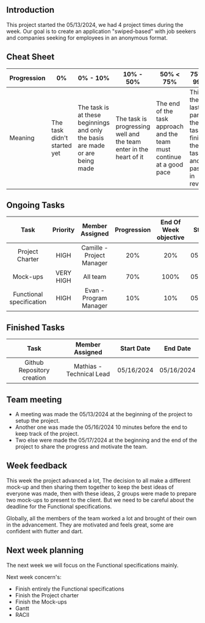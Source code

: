 ## Introduction
This project started the 05/13/2024, we had 4 project times during the week. Our goal is to create an application "swiped-based" with job seekers and companies seeking for employees in an anonymous format.

## Cheat Sheet

| Progression | 0%                          | 0% - 10%                                                                      | 10% - 50% | 50% < 75% | 75% < 99% | 100% |
| ----------- | --------------------------- | --------------------------------------------------------------------------------------------------------------------------------------------- | --------------------------------------------------- | ------------------------------- | ------------------------------- | ------------------------------ |
| Meaning     | The task didn't started yet | The task is at these beginnings and only the basis are made or are being made | The task is progressing well and the team enter in the heart of it | The end of the task approach and the team must continue at a good pace | This is the last part of the task, finish the task and pass it in review. | The task is entirely done and included. |

## Ongoing Tasks

|           Task          |      Priority        | Member Assigned                   | Progression | End Of Week objective  | Start Date |
| :----------------------:| :------------------: | :-------------------------------: | :---------: | :--------------------: | :--------: |
|     Project Charter     |        HIGH          |     Camille - Project Manager     |     20%     |          20%           | 05/17/2024 |
|        Mock-ups         |        VERY HIGH     |     All team                      |     70%     |          100%          | 05/13/2024 |
| Functional specification|        HIGH          |     Evan - Program Manager        |     10%     |          10%           | 05/17/2024 |

## Finished Tasks

|          Task              | Member Assigned                  | Start Date |  End Date  |
| :---------------------:    | :------------------------------: | :--------: | :--------: |
| Github Repository creation |    Mathias - Technical Lead      | 05/16/2024 | 05/16/2024 |

## Team meeting

- A meeting was made the 05/13/2024 at the beginning of the project to setup the project.
- Another one was made the 05/16/2024 10 minutes before the end to keep track of the project.
- Two else were made the 05/17/2024 at the beginning and the end of the project to share the progress and motivate the team.

## Week feedback

This week the project advanced a lot, The decision to all make a different mock-up and then sharing them together to keep the best ideas of everyone was made, then with these ideas, 2 groups were made to prepare two mock-ups to present to the client. But we need to be careful about the deadline for the Functional specifications.

Globally, all the members of the team worked a lot and brought of their own in the advancement. They are motivated and feels great, some are confident with flutter and dart.

## Next week planning

The next week we will focus on the Functional specifications mainly.

Next week concern's:
- Finish entirely the Functional specifications
- Finish the Project charter
- Finish the Mock-ups
- Gantt
- RACII